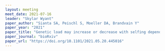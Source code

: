 ```yaml
---
layout: meeting
meet_date: 2021-07-16
leader: "Skylar Wyant"
paper_author: "Sianta SA, Peischl S, Moeller DA, Brandvain Y"
paper_year: "2021"
paper_title: "Genetic load may increase or decrease with selfing depending upon the recombination environment"
paper_journal: "bioRxiv"
paper_url: "https://doi.org/10.1101/2021.05.20.445016"
---
```

